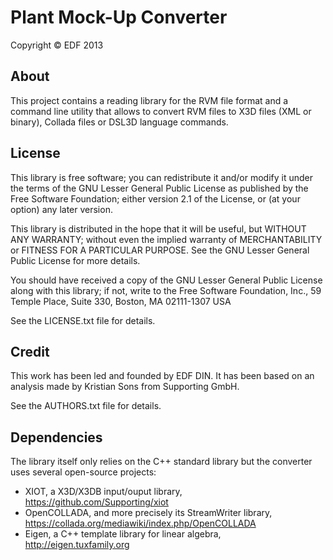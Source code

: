Plant Mock-Up Converter
=======================

Copyright © EDF 2013

About
-----

This project contains a reading library for the RVM file format and a command line utility that allows to convert RVM files to X3D files (XML or binary), Collada files or DSL3D language commands.

License
-------
This library is free software; you can redistribute it and/or modify it under the terms of the GNU Lesser General Public License as published by the Free Software Foundation; either version 2.1 of the License, or (at your option) any later version.

This library is distributed in the hope that it will be useful, but WITHOUT ANY WARRANTY; without even the implied warranty of MERCHANTABILITY or FITNESS FOR A PARTICULAR PURPOSE.  See the GNU Lesser General Public License for more details.

You should have received a copy of the GNU Lesser General Public License along with this library; if not, write to the Free Software Foundation, Inc., 59 Temple Place, Suite 330, Boston, MA  02111-1307  USA
  
See the LICENSE.txt file for details.

Credit
------
This work has been led and founded by EDF DIN.
It has been based on an analysis made by Kristian Sons from Supporting GmbH.

See the AUTHORS.txt file for details.

Dependencies
------------

The library itself only relies on the C++ standard library but the converter uses several open-source projects:
 - XIOT, a X3D/X3DB input/ouput library, https://github.com/Supporting/xiot
 - OpenCOLLADA, and more precisely its StreamWriter library, https://collada.org/mediawiki/index.php/OpenCOLLADA
 - Eigen, a C++ template library for linear algebra, http://eigen.tuxfamily.org


